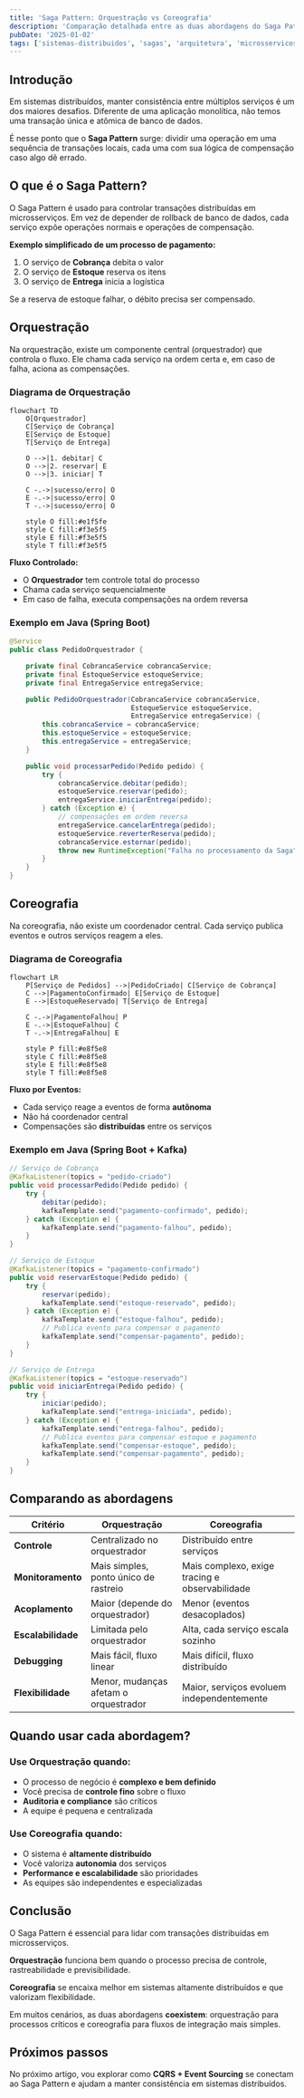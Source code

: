 ```yaml
---
title: 'Saga Pattern: Orquestração vs Coreografia'
description: 'Comparação detalhada entre as duas abordagens do Saga Pattern para gerenciar transações distribuídas em microsserviços, com exemplos práticos e diagramas.'
pubDate: '2025-01-02'
tags: ['sistemas-distribuidos', 'sagas', 'arquitetura', 'microsservicos']
---
```


## Introdução

Em sistemas distribuídos, manter consistência entre múltiplos serviços é um dos maiores desafios. Diferente de uma aplicação monolítica, não temos uma transação única e atômica de banco de dados.

É nesse ponto que o **Saga Pattern** surge: dividir uma operação em uma sequência de transações locais, cada uma com sua lógica de compensação caso algo dê errado.

## O que é o Saga Pattern?

O Saga Pattern é usado para controlar transações distribuídas em microsserviços. Em vez de depender de rollback de banco de dados, cada serviço expõe operações normais e operações de compensação.

**Exemplo simplificado de um processo de pagamento:**

1. O serviço de **Cobrança** debita o valor
2. O serviço de **Estoque** reserva os itens  
3. O serviço de **Entrega** inicia a logística

Se a reserva de estoque falhar, o débito precisa ser compensado.

## Orquestração

Na orquestração, existe um componente central (orquestrador) que controla o fluxo. Ele chama cada serviço na ordem certa e, em caso de falha, aciona as compensações.

### Diagrama de Orquestração

```mermaid
flowchart TD
    O[Orquestrador]
    C[Serviço de Cobrança]
    E[Serviço de Estoque]
    T[Serviço de Entrega]
    
    O -->|1. debitar| C
    O -->|2. reservar| E
    O -->|3. iniciar| T
    
    C -.->|sucesso/erro| O
    E -.->|sucesso/erro| O
    T -.->|sucesso/erro| O
    
    style O fill:#e1f5fe
    style C fill:#f3e5f5
    style E fill:#f3e5f5
    style T fill:#f3e5f5
```

**Fluxo Controlado:**
- O **Orquestrador** tem controle total do processo
- Chama cada serviço sequencialmente
- Em caso de falha, executa compensações na ordem reversa

### Exemplo em Java (Spring Boot)

```java
@Service
public class PedidoOrquestrador {

    private final CobrancaService cobrancaService;
    private final EstoqueService estoqueService;
    private final EntregaService entregaService;

    public PedidoOrquestrador(CobrancaService cobrancaService,
                              EstoqueService estoqueService,
                              EntregaService entregaService) {
        this.cobrancaService = cobrancaService;
        this.estoqueService = estoqueService;
        this.entregaService = entregaService;
    }

    public void processarPedido(Pedido pedido) {
        try {
            cobrancaService.debitar(pedido);
            estoqueService.reservar(pedido);
            entregaService.iniciarEntrega(pedido);
        } catch (Exception e) {
            // compensações em ordem reversa
            entregaService.cancelarEntrega(pedido);
            estoqueService.reverterReserva(pedido);
            cobrancaService.estornar(pedido);
            throw new RuntimeException("Falha no processamento da Saga", e);
        }
    }
}
```

## Coreografia

Na coreografia, não existe um coordenador central. Cada serviço publica eventos e outros serviços reagem a eles.

### Diagrama de Coreografia

```mermaid
flowchart LR
    P[Serviço de Pedidos] -->|PedidoCriado| C[Serviço de Cobrança]
    C -->|PagamentoConfirmado| E[Serviço de Estoque]
    E -->|EstoqueReservado| T[Serviço de Entrega]
    
    C -.->|PagamentoFalhou| P
    E -.->|EstoqueFalhou| C
    T -.->|EntregaFalhou| E
    
    style P fill:#e8f5e8
    style C fill:#e8f5e8
    style E fill:#e8f5e8
    style T fill:#e8f5e8
```

**Fluxo por Eventos:**
- Cada serviço reage a eventos de forma **autônoma**
- Não há coordenador central
- Compensações são **distribuídas** entre os serviços

### Exemplo em Java (Spring Boot + Kafka)

```java
// Serviço de Cobrança
@KafkaListener(topics = "pedido-criado")
public void processarPedido(Pedido pedido) {
    try {
        debitar(pedido);
        kafkaTemplate.send("pagamento-confirmado", pedido);
    } catch (Exception e) {
        kafkaTemplate.send("pagamento-falhou", pedido);
    }
}

// Serviço de Estoque
@KafkaListener(topics = "pagamento-confirmado")
public void reservarEstoque(Pedido pedido) {
    try {
        reservar(pedido);
        kafkaTemplate.send("estoque-reservado", pedido);
    } catch (Exception e) {
        kafkaTemplate.send("estoque-falhou", pedido);
        // Publica evento para compensar o pagamento
        kafkaTemplate.send("compensar-pagamento", pedido);
    }
}

// Serviço de Entrega
@KafkaListener(topics = "estoque-reservado")
public void iniciarEntrega(Pedido pedido) {
    try {
        iniciar(pedido);
        kafkaTemplate.send("entrega-iniciada", pedido);
    } catch (Exception e) {
        kafkaTemplate.send("entrega-falhou", pedido);
        // Publica eventos para compensar estoque e pagamento
        kafkaTemplate.send("compensar-estoque", pedido);
        kafkaTemplate.send("compensar-pagamento", pedido);
    }
}
```

## Comparando as abordagens

| Critério | Orquestração | Coreografia |
|----------|-------------|-------------|
| **Controle** | Centralizado no orquestrador | Distribuído entre serviços |
| **Monitoramento** | Mais simples, ponto único de rastreio | Mais complexo, exige tracing e observabilidade |
| **Acoplamento** | Maior (depende do orquestrador) | Menor (eventos desacoplados) |
| **Escalabilidade** | Limitada pelo orquestrador | Alta, cada serviço escala sozinho |
| **Debugging** | Mais fácil, fluxo linear | Mais difícil, fluxo distribuído |
| **Flexibilidade** | Menor, mudanças afetam o orquestrador | Maior, serviços evoluem independentemente |

## Quando usar cada abordagem?

### Use **Orquestração** quando:
- O processo de negócio é **complexo e bem definido**
- Você precisa de **controle fino** sobre o fluxo
- **Auditoria e compliance** são críticos
- A equipe é pequena e centralizada

### Use **Coreografia** quando:
- O sistema é **altamente distribuído**
- Você valoriza **autonomia** dos serviços
- **Performance e escalabilidade** são prioridades
- As equipes são independentes e especializadas

## Conclusão

O Saga Pattern é essencial para lidar com transações distribuídas em microsserviços.

**Orquestração** funciona bem quando o processo precisa de controle, rastreabilidade e previsibilidade.

**Coreografia** se encaixa melhor em sistemas altamente distribuídos e que valorizam flexibilidade.

Em muitos cenários, as duas abordagens **coexistem**: orquestração para processos críticos e coreografia para fluxos de integração mais simples.

## Próximos passos

No próximo artigo, vou explorar como **CQRS + Event Sourcing** se conectam ao Saga Pattern e ajudam a manter consistência em sistemas distribuídos.

